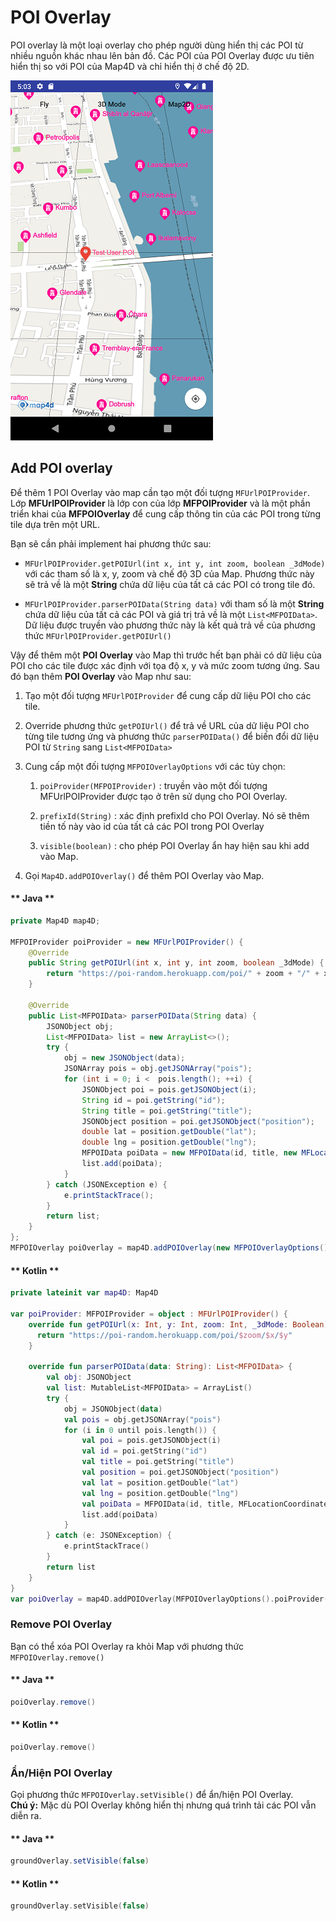 # POI Overlay

POI overlay là một loại overlay cho phép người dùng hiển thị các POI từ nhiều nguồn khác nhau lên bản đồ. Các POI của
POI Overlay được ưu tiên hiển thị so với POI của Map4D và chỉ hiển thị ở chế độ 2D.

![CocoaPods](../../resource/poiOverlay.png)

## Add POI overlay

Để thêm 1 POI Overlay vào map cần tạo một đối tượng `MFUrlPOIProvider`. Lớp **MFUrlPOIProvider** là lớp con của
lớp **MFPOIProvider** và là một phần triển khai của **MFPOIOverlay** để cung cấp thông tin của các POI trong từng tile dựa
trên một URL.

Bạn sẽ cần phải implement hai phương thức sau:
- `MFUrlPOIProvider.getPOIUrl(int x, int y, int zoom, boolean _3dMode)` với các tham số là x, y, zoom và chế độ 3D của Map.
Phương thức này sẽ trả về là một **String** chứa dữ liệu của tất cả các POI có trong tile đó.

- `MFUrlPOIProvider.parserPOIData(String data)` với tham số là một **String** chứa dữ liệu của tất cả các POI và giá trị
trả về là một `List<MFPOIData>`. Dữ liệu được truyền vào phương thức này là kết quả trả về của phương thức `MFUrlPOIProvider.getPOIUrl()`

Vậy để thêm một **POI Overlay** vào Map thì trước hết bạn phải có dữ liệu của POI cho các tile được xác định với tọa độ x, y và mức
zoom tương ứng. Sau đó bạn thêm **POI Overlay** vào Map như sau:

1. Tạo một đối tượng `MFUrlPOIProvider` để cung cấp dữ liệu POI cho các tile.
2. Override phương thức `getPOIUrl()` để trả về URL của dữ liệu POI cho từng tile tương ứng và phương thức `parserPOIData()`
để biến đổi dữ liệu POI từ `String` sang `List<MFPOIData>`
3. Cung cấp một đối tượng `MFPOIOverlayOptions` với các tùy chọn:

    1. `poiProvider(MFPOIProvider)` : truyền vào một đối tượng MFUrlPOIProvider được tạo ở trên sử dụng cho POI Overlay.
    
    2. `prefixId(String)` : xác định prefixId cho POI Overlay. Nó sẽ thêm tiền tố này vào id của tất cả các POI trong POI Overlay

    3. `visible(boolean)` : cho phép POI Overlay ẩn hay hiện sau khi add vào Map.

4. Gọi `Map4D.addPOIOverlay()` để thêm POI Overlay vào Map.

<!-- tabs:start -->
#### ** Java **

```java
private Map4D map4D;

MFPOIProvider poiProvider = new MFUrlPOIProvider() {
    @Override
    public String getPOIUrl(int x, int y, int zoom, boolean _3dMode) {
        return "https://poi-random.herokuapp.com/poi/" + zoom + "/" + x + "/" + y;
    }

    @Override
    public List<MFPOIData> parserPOIData(String data) {
        JSONObject obj;
        List<MFPOIData> list = new ArrayList<>();
        try {
            obj = new JSONObject(data);
            JSONArray pois = obj.getJSONArray("pois");
            for (int i = 0; i <  pois.length(); ++i) {
                JSONObject poi = pois.getJSONObject(i);
                String id = poi.getString("id");
                String title = poi.getString("title");
                JSONObject position = poi.getJSONObject("position");
                double lat = position.getDouble("lat");
                double lng = position.getDouble("lng");
                MFPOIData poiData = new MFPOIData(id, title, new MFLocationCoordinate(lat, lng));
                list.add(poiData);
            }
        } catch (JSONException e) {
            e.printStackTrace();
        }
        return list;
    }
};
MFPOIOverlay poiOverlay = map4D.addPOIOverlay(new MFPOIOverlayOptions().poiProvider(poiProvider).prefixId("poiOverlay-"));
```

#### ** Kotlin **

```kotlin
private lateinit var map4D: Map4D

var poiProvider: MFPOIProvider = object : MFUrlPOIProvider() {
    override fun getPOIUrl(x: Int, y: Int, zoom: Int, _3dMode: Boolean): String {
      return "https://poi-random.herokuapp.com/poi/$zoom/$x/$y"
    }

    override fun parserPOIData(data: String): List<MFPOIData> {
        val obj: JSONObject
        val list: MutableList<MFPOIData> = ArrayList()
        try {
            obj = JSONObject(data)
            val pois = obj.getJSONArray("pois")
            for (i in 0 until pois.length()) {
                val poi = pois.getJSONObject(i)
                val id = poi.getString("id")
                val title = poi.getString("title")
                val position = poi.getJSONObject("position")
                val lat = position.getDouble("lat")
                val lng = position.getDouble("lng")
                val poiData = MFPOIData(id, title, MFLocationCoordinate(lat, lng))
                list.add(poiData)
            }
        } catch (e: JSONException) {
            e.printStackTrace()
        }
        return list
    }
}
var poiOverlay = map4D.addPOIOverlay(MFPOIOverlayOptions().poiProvider(poiProvider).prefixId("poiOverlay-"))
```
<!-- tabs:end -->

### Remove POI Overlay

Bạn có thể xóa POI Overlay ra khỏi Map với phương thức `MFPOIOverlay.remove()`

<!-- tabs:start -->
#### ** Java **

```java
poiOverlay.remove()
```

#### ** Kotlin **

```kotlin
poiOverlay.remove()
```
<!-- tabs:end -->

### Ẩn/Hiện POI Overlay

Gọi phương thức `MFPOIOverlay.setVisible()` để ẩn/hiện POI Overlay.  
**Chú ý:** Mặc dù POI Overlay không hiển thị nhưng quá trình tải các POI vẫn diễn ra.

<!-- tabs:start -->
#### ** Java **

```java
groundOverlay.setVisible(false)
```

#### ** Kotlin **

```kotlin
groundOverlay.setVisible(false)
```
<!-- tabs:end -->
